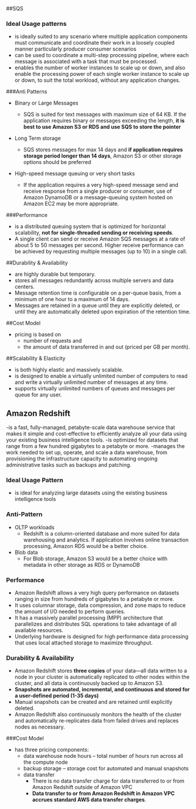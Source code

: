 ##SQS
### Ideal Usage patterns
- is ideally suited to any scenario where multiple application components must communicate and coordinate their work 
in a loosely coupled manner particularly producer consumer scenarios
- can be used to coordinate a multi-step processing pipeline, where each message is associated with a task that must be processed.
- enables the number of worker instances to scale up or down, and also enable the processing power of each single worker instance to scale up or down,
to suit the total workload, without any application changes.

###Anti Patterns
- Binary or Large Messages
  - SQS is suited for text messages with maximum size of 64 KB. 
If the application requires binary or messages exceeding the length, __it is best to use Amazon S3 or RDS and use SQS to store the pointer__
- Long Term storage
  - SQS stores messages for max 14 days and __if application requires storage period longer than 14 days__, Amazon S3 or other storage options should be preferred
  
- High-speed message queuing or very short tasks
  - If the application requires a very high-speed message send and receive response from a single producer or consumer,
  use of Amazon DynamoDB or a message-queuing system hosted on Amazon EC2 may be more appropriate.
  
###Performance
- is a distributed queuing system that is optimized for horizontal scalability, __not for single-threaded sending or receiving speeds__.
- A single client can send or receive Amazon SQS messages at a rate of about 5 to 50 messages per second. 
Higher receive performance can be achieved by requesting multiple messages (up to 10) in a single call.  

##Durability & Availability
- are highly durable but temporary.
- stores all messages redundantly across multiple servers and data centers.
- Message retention time is configurable on a per-queue basis, from a minimum of one hour to a maximum of 14 days.
- Messages are retained in a queue until they are explicitly deleted, 
or until they are automatically deleted upon expiration of the retention time.  

##Cost Model
- pricing is based on
  - number of requests and
  - the amount of data transferred in and out (priced per GB per month).
  
##Scalability & Elasticity
- is both highly elastic and massively scalable.
- is designed to enable a virtually unlimited number of computers to read and write a virtually unlimited number of messages at any time.
- supports virtually unlimited numbers of queues and messages per queue for any user.










## Amazon Redshift
-is a fast, fully-managed, petabyte-scale data warehouse service that makes it simple and 
cost-effective to efficiently analyze all your data using your existing business intelligence tools.
-is optimized for datasets that range from a few hundred gigabytes to a petabyte or more.
-manages the work needed to set up, operate, and scale a data warehouse, 
from provisioning the infrastructure capacity to automating ongoing administrative tasks such as backups and patching.

### Ideal Usage Pattern
- is ideal for analyzing large datasets using the existing business intelligence tools

### Anti-Pattern
- OLTP workloads
  - Redshift is a column-oriented database and more suited for data warehousing and analytics. If application involves online transaction processing, Amazon RDS would be a better choice.
- Blob data
  - For Blob storage, Amazon S3 would be a better choice with metadata in other storage as RDS or DynamoDB

### Performance
- Amazon Redshift allows a very high query performance on datasets ranging in size from hundreds of gigabytes to a petabyte or more.
- It uses columnar storage, data compression, and zone maps to reduce the amount of I/O needed to perform queries.
- It has a massively parallel processing (MPP) architecture that parallelizes and distributes SQL operations to take advantage of all available resources.
- Underlying hardware is designed for high performance data processing that uses local attached storage to maximize throughput.

### Durability & Availability
- Amazon Redshift stores __three copies__ of your data—all data written to a node in your cluster is automatically replicated to other nodes within the cluster, and all data is continuously backed up to Amazon S3.
- __Snapshots are automated, incremental, and continuous and stored for a user-defined period (1-35 days)__
- Manual snapshots can be created and are retained until explicitly deleted.
- Amazon Redshift also continuously monitors the health of the cluster and automatically re-replicates data from failed drives and replaces nodes as necessary.



###Cost Model
- has three pricing components:
  - data warehouse node hours – total number of hours run across all the compute node
  - backup storage – storage cost for automated and manual snapshots
  - data transfer
    - There is no data transfer charge for data transferred to or from Amazon Redshift outside of Amazon VPC
    - __Data transfer to or from Amazon Redshift in Amazon VPC accrues standard AWS data transfer charges__.


